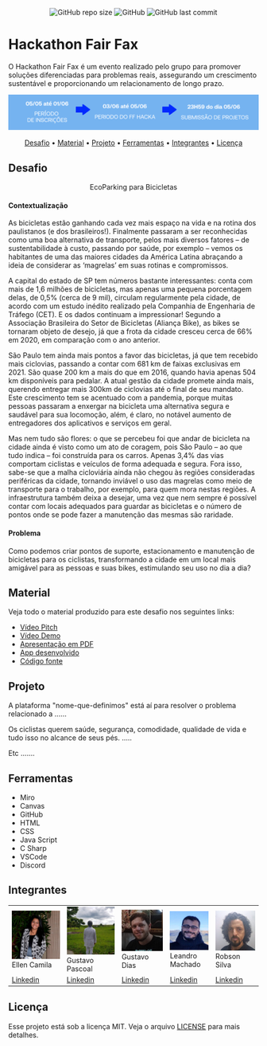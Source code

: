 <p align="center">
<img alt="GitHub repo size" src="https://img.shields.io/github/repo-size/gpd38/desafioShaweeFairFax">
<img alt="GitHub" src="https://img.shields.io/github/license/gpd38/desafioShaweeFairFax">
<img alt="GitHub last commit" src="https://img.shields.io/github/last-commit/gpd38/desafioShaweeFairFax?color=red">
</p>

# Hackathon Fair Fax 

O Hackathon Fair Fax é um evento realizado pelo grupo para promover soluções diferenciadas para problemas reais, assegurando um crescimento sustentável e proporcionando um relacionamento de longo prazo.

<img src="img/datas.png"/><br>

<p align="center">
  <a href="#desafio">Desafio</a> •
  <a href="#material">Material</a> •
  <a href="#projeto">Projeto</a> •
  <a href="#ferramentas">Ferramentas</a> •
  <a href="#integrantes">Integrantes</a> •
  <a href="#licença">Licença</a>
</p>

## Desafio

<p align="center">EcoParking para Bicicletas</p>

#### Contextualização

<p>As bicicletas estão ganhando cada vez mais espaço na vida e na rotina dos paulistanos (e dos brasileiros!). Finalmente passaram a ser reconhecidas como uma boa alternativa de transporte, pelos mais diversos fatores – de sustentabilidade à custo, passando por saúde, por exemplo – vemos os habitantes de uma das maiores cidades da América Latina abraçando a ideia de considerar as ‘magrelas’ em suas rotinas e compromissos.</p>

<p>A capital do estado de SP tem números bastante interessantes: conta com mais de 1,6 milhões de bicicletas, mas apenas uma pequena porcentagem delas, de 0,5% (cerca de 9 mil), circulam regularmente pela cidade, de acordo com um estudo inédito realizado pela Companhia de Engenharia de Tráfego (CET). E os dados continuam a impressionar! Segundo a Associação Brasileira do Setor de Bicicletas (Aliança Bike), as bikes se tornaram objeto de desejo, já que a frota da cidade cresceu cerca de 66% em 2020, em comparação com o ano anterior.</p>

<p>São Paulo tem ainda mais pontos a favor das bicicletas, já que tem recebido mais ciclovias, passando a contar com 681 km de faixas exclusivas em 2021. São quase 200 km a mais do que em 2016, quando havia apenas 504 km disponíveis para pedalar. A atual gestão da cidade promete ainda mais, querendo entregar mais 300km de ciclovias até o final de seu mandato. Este crescimento tem se acentuado com a pandemia, porque muitas pessoas passaram a enxergar na bicicleta uma alternativa segura e saudável para sua locomoção, além, é claro, no notável aumento de entregadores dos aplicativos e serviços em geral. </p>

<p>Mas nem tudo são flores: o que se percebeu foi que andar de bicicleta na cidade ainda é visto como um ato de coragem, pois São Paulo – ao que tudo indica – foi construída para os carros. Apenas 3,4% das vias comportam ciclistas e veículos de forma adequada e segura. Fora isso, sabe-se que a malha cicloviária ainda não chegou às regiões consideradas periféricas da cidade, tornando inviável o uso das magrelas como meio de transporte para o trabalho, por exemplo, para quem mora nestas regiões. A infraestrutura também deixa a desejar, uma vez que nem sempre é possível contar com locais adequados para guardar as bicicletas e o número de pontos onde se pode fazer a manutenção das mesmas são raridade.</p>

#### Problema

<p>Como podemos criar pontos de suporte, estacionamento e manutenção de bicicletas para os ciclistas, transformando a cidade em um local mais amigável para as pessoas e suas bikes, estimulando seu uso no dia a dia?</p>

## Material

Veja todo o material produzido para este desafio nos seguintes links:

- [Vídeo Pitch](#)
- [Vídeo Demo](#)
- [Apresentação em PDF](#)
- [App desenvolvido](#)
- [Código fonte](#)

## Projeto

A plataforma "nome-que-definimos" está aí para resolver o problema relacionado a ......

Os ciclistas querem saúde, segurança, comodidade, qualidade de vida e tudo isso no alcance de seus pés. .....

Etc .......

## Ferramentas

<ul>
<li>Miro</li>
<li>Canvas</li>
<li>GitHub</li>
<li>HTML</li>
<li>CSS</li>
<li>Java Script</li>
<li>C Sharp</li>
<li>VSCode</li>
<li>Discord</li>
</ul>

## Integrantes

<table>
<tr>
    <td><img alt="Foto da Ellen" src="img/ellencamilacardias.png" /><br>Ellen Camila</td>
    <td><img alt="Foto do Gustavo Pascoal" src="img/gustavopascoal.png" /><br>Gustavo Pascoal</td>
    <td><img alt="Foto do Gustavo Dias" src="img/gustavodias.png" /><br>Gustavo Dias</td>
    <td><img alt="Foto do Leandro" src="img/leandromachadocosta.png" /><br>Leandro Machado</td>
    <td><img alt="Foto do Robson" src="img/robsonsilva.png" /><br>Robson Silva</td>
  </tr>
  <tr>
    <td><a href="https://www.linkedin.com/in/ellencamilacardias/" target="_blank">Linkedin</a></td>
    <td><a href="https://www.linkedin.com/in/gpascoal/" target="_blank">Linkedin</a></td>
    <td><a href="https://www.linkedin.com/in/gustavopereiradias" target="_blank">Linkedin</a></td>
    <td><a href="https://www.linkedin.com/in/leandro275/" target="_blank">Linkedin</a></td>
    <td><a href="https://github.com/rjsilvaoficial" target="_blank">Linkedin</a></td>
  </tr>
  </table>

## Licença

Esse projeto está sob a licença MIT. Veja o arquivo [LICENSE](LICENSE.md) para mais detalhes.
